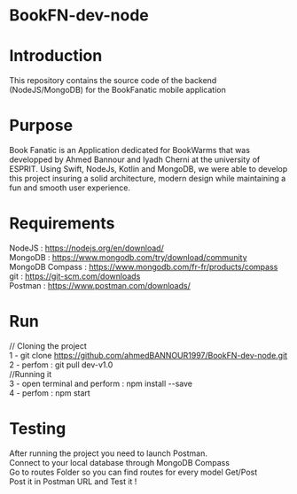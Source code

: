 # BookFN-dev-node

# Introduction
This repository contains the source code of the backend (NodeJS/MongoDB) for the BookFanatic mobile application

# Purpose
Book Fanatic is an Application dedicated for BookWarms that was developped by Ahmed Bannour and Iyadh Cherni at the university of ESPRIT.
Using Swift, NodeJs, Kotlin and MongoDB, we were able to develop this project insuring a solid architecture, modern design while maintaining a fun and smooth user experience.

# Requirements
NodeJS : https://nodejs.org/en/download/ <br />
MongoDB : https://www.mongodb.com/try/download/community <br />
MongoDB Compass : https://www.mongodb.com/fr-fr/products/compass  <br />
git : https://git-scm.com/downloads <br />
Postman : https://www.postman.com/downloads/

# Run

// Cloning the project <br /> 
1 - git clone https://github.com/ahmedBANNOUR1997/BookFN-dev-node.git <br />
2 - perfom : git pull dev-v1.0 <br />
//Running it <br />
3 - open terminal and perform : npm install --save <br />
4 - perfom : npm start <br />

# Testing
After running the project you need to launch Postman. <br />
Connect to your local database through MongoDB Compass <br />
Go to routes Folder so you can find routes for every model Get/Post <br />
Post it in Postman URL and Test it ! 


